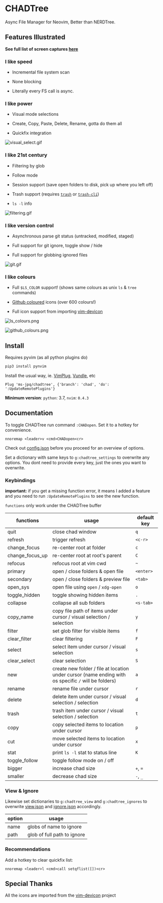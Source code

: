 # CHADTree

Async File Manager for Neovim, Better than NERDTree.

## Features Illustrated

**See full list of screen captures [here](https://github.com/ms-jpq/chadtree/tree/chad/preview)**

### I like speed

- Incremental file system scan

- None blocking

- Literally every FS call is async.

### I like power

- Visual mode selections

- Create, Copy, Paste, Delete, Rename, gotta do them all

- Quickfix integration

![visual_select.gif](https://raw.githubusercontent.com/ms-jpq/chadtree/chad/preview/visual_select.gif)

### I like 21st century

- Filtering by glob

- Follow mode

- Session support (save open folders to disk, pick up where you left off)

- Trash support (requires [`trash`](https://formulae.brew.sh/formula/trash) or [`trash-cli`](https://github.com/andreafrancia/trash-cli))

- `ls -l` info

![filtering.gif](https://raw.githubusercontent.com/ms-jpq/chadtree/chad/preview/filtering.gif)

### I like version control

- Asynchronous parse git status (untracked, modified, staged)

- Full support for git ignore, toggle show / hide

- Full support for globbing ignored files

![git.gif](https://raw.githubusercontent.com/ms-jpq/chadtree/chad/preview/git.gif)

### I like colours

- Full `$LS_COLOR` support! (shows same colours as unix `ls` & `tree` commands)

- [Github coloured](https://github.com/github/linguist) icons (over 600 colours!)

- Full icon support from importing [vim-devicon](https://github.com/ryanoasis/vim-devicons)

![ls_colours.png](https://raw.githubusercontent.com/ms-jpq/chadtree/chad/preview/ls_colours.png)

![github_colours.png](https://raw.githubusercontent.com/ms-jpq/chadtree/chad/preview/github_colours.png)

## Install

Requires pyvim (as all python plugins do)

```sh
pip3 install pynvim
```

Install the usual way, ie. [VimPlug](https://github.com/junegunn/vim-plug), [Vundle](https://github.com/VundleVim/Vundle.vim), etc

```VimL
Plug 'ms-jpq/chadtree', {'branch': 'chad', 'do': ':UpdateRemotePlugins'}
```

**Minimum version**: `python`: 3.7, `nvim`: `0.4.3`

## Documentation

To toggle CHADTree run command `:CHADopen`. Set it to a hotkey for convenience.

```vimL
nnoremap <leader>v <cmd>CHADopen<cr>
```

Check out [config.json](https://github.com/ms-jpq/chadtree/blob/chad/config/config.json) before you proceed for an overview of options.

Set a dictionary with same keys to `g:chadtree_settings` to overwrite any options. You dont need to provide every key, just the ones you want to overwrite.

### Keybindings

**important:** if you get a missing function error, it means I added a feature and you need to run `:UpdateRemotePlugins` to see the new function.

`functions` only work under the CHADTree buffer

| functions       | usage                                                                                                | default key |
| --------------- | ---------------------------------------------------------------------------------------------------- | ----------- |
| quit            | close chad window                                                                                    | `q`         |
| refresh         | trigger refresh                                                                                      | `<c-r>`     |
| change_focus    | re-center root at folder                                                                             | `c`         |
| change_focus_up | re-center root at root's parent                                                                      | `C`         |
| refocus         | refocus root at vim cwd                                                                              | `~`         |
| primary         | open / close folders & open file                                                                     | `<enter>`   |
| secondary       | open / close folders & preview file                                                                  | `<tab>`     |
| open_sys        | open file using `open` / `xdg-open`                                                                  | `o`         |
| toggle_hidden   | toggle showing hidden items                                                                          | `.`         |
| collapse        | collapse all sub folders                                                                             | `<s-tab>`   |
| copy_name       | copy file path of items under cursor / visual selection / selection                                  | `y`         |
| filter          | set glob filter for visible items                                                                    | `f`         |
| clear_filter    | clear filtering                                                                                      | `F`         |
| select          | select item under cursor / visual selection                                                          | `s`         |
| clear_select    | clear selection                                                                                      | `S`         |
| new             | create new folder / file at location under cursor (name ending with os specific `/` will be folders) | `a`         |
| rename          | rename file under cursor                                                                             | `r`         |
| delete          | delete item under cursor / visual selection / selection                                              | `d`         |
| trash           | trash item under cursor / visual selection / selection                                               | `t`         |
| copy            | copy selected items to location under cursor                                                         | `p`         |
| cut             | move selected items to location under cursor                                                         | `x`         |
| stat            | print `ls -l` stat to status line                                                                    | `K`         |
| toggle_follow   | toggle follow mode on / off                                                                          |             |
| bigger          | increase chad size                                                                                   | `+`, `=`    |
| smaller         | decrease chad size                                                                                   | `-`, `_`    |

### View & Ignore

Likewise set dictionaries to `g:chadtree_view` and `g:chadtree_ignores` to overwrite [view.json](https://github.com/ms-jpq/chadtree/blob/chad/config/view.json) and [ignore.json](https://github.com/ms-jpq/chadtree/blob/chad/config/ignore.json) accordingly.

| option | usage                       |
| ------ | --------------------------- |
| name   | globs of name to ignore     |
| path   | glob of full path to ignore |

### Recommendations

Add a hotkey to clear quickfix list:

```vimL
nnoremap <leader>l <cmd>call setqflist([])<cr>
```

## Special Thanks

All the icons are imported from the [vim-devicon](https://github.com/ryanoasis/vim-devicons) project
